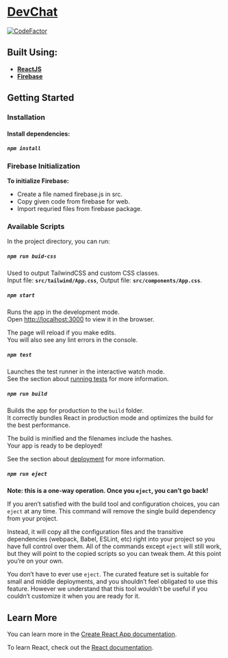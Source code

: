 # [DevChat](https://devchat-2134a.web.app/)

[![CodeFactor](https://www.codefactor.io/repository/github/varunsathreya/devchat/badge)](https://www.codefactor.io/repository/github/varunsathreya/devchat)

## Built Using:

-   **[ReactJS](https://reactjs.org/)**
-   **[Firebase](https://firebase.google.com/)**

## Getting Started

### Installation

#### Install dependencies:

##### `npm install`

### Firebase Initialization

**To initialize Firebase:**
- Create a file named firebase.js in src.
- Copy given code from firebase for web.
- Import requried files from firebase package. 



### Available Scripts

In the project directory, you can run:

##### `npm run buid-css`

Used to output TailwindCSS and custom CSS classes.<br />
Input file: **`src/tailwind/App.css`**, Output file: **`src/components/App.css`**.

##### `npm start`

Runs the app in the development mode.<br />
Open [http://localhost:3000](http://localhost:3000) to view it in the browser.

The page will reload if you make edits.<br />
You will also see any lint errors in the console.

##### `npm test`

Launches the test runner in the interactive watch mode.<br />
See the section about [running tests](https://facebook.github.io/create-react-app/docs/running-tests) for more information.

##### `npm run build`

Builds the app for production to the `build` folder.<br />
It correctly bundles React in production mode and optimizes the build for the best performance.

The build is minified and the filenames include the hashes.<br />
Your app is ready to be deployed!

See the section about [deployment](https://facebook.github.io/create-react-app/docs/deployment) for more information.

##### `npm run eject`

**Note: this is a one-way operation. Once you `eject`, you can’t go back!**

If you aren’t satisfied with the build tool and configuration choices, you can `eject` at any time. This command will remove the single build dependency from your project.

Instead, it will copy all the configuration files and the transitive dependencies (webpack, Babel, ESLint, etc) right into your project so you have full control over them. All of the commands except `eject` will still work, but they will point to the copied scripts so you can tweak them. At this point you’re on your own.

You don’t have to ever use `eject`. The curated feature set is suitable for small and middle deployments, and you shouldn’t feel obligated to use this feature. However we understand that this tool wouldn’t be useful if you couldn’t customize it when you are ready for it.

## Learn More

You can learn more in the [Create React App documentation](https://facebook.github.io/create-react-app/docs/getting-started).

To learn React, check out the [React documentation](https://reactjs.org/).
